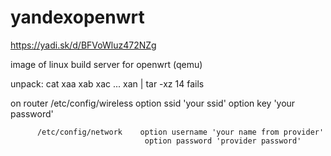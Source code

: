 # yandexopenwrt


https://yadi.sk/d/BFVoWluz472NZg

image of linux build server for openwrt  (qemu)

unpack: cat xaa xab xac ... xan | tar -xz        14 fails


on router /etc/config/wireless    option ssid  'your ssid'
                                  option key   'your password'
                                  
          /etc/config/network    option username 'your name from provider'
                                  option password 'provider password'

